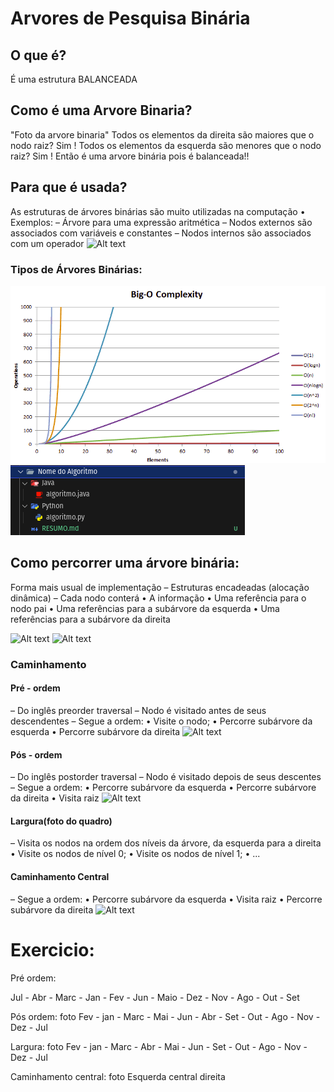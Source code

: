 # Arvores de Pesquisa Binária

## O que é?

É uma estrutura BALANCEADA
## Como é uma Arvore Binaria?
"Foto da arvore binaria"
Todos os elementos da direita são maiores que o nodo raiz? Sim !
Todos os elementos da esquerda são menores que o nodo raiz? Sim !
Então é uma arvore binária pois é balanceada!!

## Para que é usada?
As estruturas de árvores binárias são muito utilizadas
na computação
• Exemplos:
– Árvore para uma expressão aritmética
– Nodos externos são associados com variáveis e constantes
– Nodos internos são associados com um operador
![Alt text](image-2.png)

### Tipos de Árvores Binárias:
![Alt text](image.png)
![Alt text](image-1.png)

## Como percorrer uma árvore binária:
 Forma mais usual de implementação
– Estruturas encadeadas (alocação dinâmica)
– Cada nodo conterá
• A informação
• Uma referência para o nodo pai
• Uma referências para a subárvore da esquerda
• Uma referências para a subárvore da direita

![Alt text](image-3.png)
![Alt text](image-4.png)

### Caminhamento
#### Pré - ordem
– Do inglês preorder traversal
– Nodo é visitado antes de seus descendentes
– Segue a ordem:
• Visite o nodo;
• Percorre subárvore da esquerda
• Percorre subárvore da direita 
![Alt text](image-5.png)
#### Pós - ordem
– Do inglês postorder traversal
– Nodo é visitado depois de seus descentes
– Segue a ordem:
• Percorre subárvore da esquerda
• Percorre subárvore da direita
• Visita raiz
![Alt text](image-6.png)
#### Largura(foto do quadro)
– Visita os nodos na ordem dos níveis da árvore, da
esquerda para a direita
• Visite os nodos de nível 0;
• Visite os nodos de nível 1;
• ...
#### Caminhamento Central
– Segue a ordem:
• Percorre subárvore da esquerda
• Visita raiz
• Percorre subárvore da direita
![Alt text](image-7.png)

# Exercicio:

Pré ordem:

Jul - Abr - Marc - Jan - Fev - Jun - Maio - Dez - Nov - Ago - Out - Set

Pós ordem: foto
Fev - jan -  Marc - Mai - Jun  - Abr - Set - Out - Ago - Nov - Dez - Jul

Largura: foto
Fev - jan -  Marc - Abr - Mai - Jun - Set - Out - Ago - Nov - Dez - Jul

Caminhamento central: foto
Esquerda central direita





